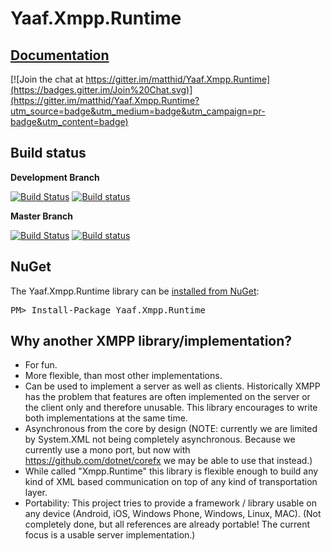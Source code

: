 Yaaf.Xmpp.Runtime
===================
## [Documentation](https://matthid.github.io/Yaaf.Xmpp.Runtime/)

[![Join the chat at https://gitter.im/matthid/Yaaf.Xmpp.Runtime](https://badges.gitter.im/Join%20Chat.svg)](https://gitter.im/matthid/Yaaf.Xmpp.Runtime?utm_source=badge&utm_medium=badge&utm_campaign=pr-badge&utm_content=badge)

## Build status

**Development Branch**

[![Build Status](https://travis-ci.org/matthid/Yaaf.Xmpp.Runtime.svg?branch=develop)](https://travis-ci.org/matthid/Yaaf.Xmpp.Runtime)
[![Build status](https://ci.appveyor.com/api/projects/status/3apdx33exbabe19p/branch/develop?svg=true)](https://ci.appveyor.com/project/matthid/yaaf-xmpp-runtime/branch/develop)

**Master Branch**

[![Build Status](https://travis-ci.org/matthid/Yaaf.Xmpp.Runtime.svg?branch=master)](https://travis-ci.org/matthid/Yaaf.Xmpp.Runtime)
[![Build status](https://ci.appveyor.com/api/projects/status/3apdx33exbabe19p/branch/master?svg=true)](https://ci.appveyor.com/project/matthid/yaaf-xmpp-runtime/branch/master)

## NuGet

<div class="row">
  <div class="span1"></div>
  <div class="span6">
    <div class="well well-small" id="nuget">
      The Yaaf.Xmpp.Runtime library can be <a href="https://nuget.org/packages/Yaaf.Xmpp.Runtime">installed from NuGet</a>:
      <pre>PM> Install-Package Yaaf.Xmpp.Runtime</pre>
    </div>
  </div>
  <div class="span1"></div>
</div>

## Why another XMPP library/implementation?

 * For fun.
 * More flexible, than most other implementations.
 * Can be used to implement a server as well as clients. 
   Historically XMPP has the problem that features are often implemented on the server or the client only and therefore unusable.
   This library encourages to write both implementations at the same time.
 * Asynchronous from the core by design (NOTE: currently we are limited by System.XML not being completely asynchronous.
   Because we currently use a mono port, but now with https://github.com/dotnet/corefx we may be able to use that instead.)
 * While called "Xmpp.Runtime" this library is flexible enough to build any kind of XML based communication on top of any kind of transportation layer.
 * Portability: This project tries to provide a framework / library usable on any device (Android, iOS, Windows Phone, Windows, Linux, MAC).
   (Not completely done, but all references are already portable! The current focus is a usable server implementation.)

